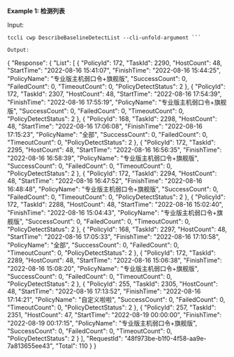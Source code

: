 **Example 1: 检测列表**



Input: 

```
tccli cwp DescribeBaselineDetectList --cli-unfold-argument ```

Output: 
```
{
    "Response": {
        "List": [
            {
                "PolicyId": 172,
                "TaskId": 2290,
                "HostCount": 48,
                "StartTime": "2022-08-16 15:41:07",
                "FinishTime": "2022-08-16 15:44:25",
                "PolicyName": "专业版主机弱口令+旗舰版",
                "SuccessCount": 0,
                "FailedCount": 0,
                "TimeoutCount": 0,
                "PolicyDetectStatus": 2
            },
            {
                "PolicyId": 172,
                "TaskId": 2307,
                "HostCount": 48,
                "StartTime": "2022-08-16 17:54:39",
                "FinishTime": "2022-08-16 17:55:19",
                "PolicyName": "专业版主机弱口令+旗舰版",
                "SuccessCount": 0,
                "FailedCount": 0,
                "TimeoutCount": 0,
                "PolicyDetectStatus": 2
            },
            {
                "PolicyId": 168,
                "TaskId": 2298,
                "HostCount": 48,
                "StartTime": "2022-08-16 17:06:08",
                "FinishTime": "2022-08-16 17:15:23",
                "PolicyName": "全部",
                "SuccessCount": 0,
                "FailedCount": 0,
                "TimeoutCount": 0,
                "PolicyDetectStatus": 2
            },
            {
                "PolicyId": 172,
                "TaskId": 2295,
                "HostCount": 48,
                "StartTime": "2022-08-16 16:56:35",
                "FinishTime": "2022-08-16 16:58:39",
                "PolicyName": "专业版主机弱口令+旗舰版",
                "SuccessCount": 0,
                "FailedCount": 0,
                "TimeoutCount": 0,
                "PolicyDetectStatus": 2
            },
            {
                "PolicyId": 172,
                "TaskId": 2294,
                "HostCount": 48,
                "StartTime": "2022-08-16 16:47:52",
                "FinishTime": "2022-08-16 16:48:48",
                "PolicyName": "专业版主机弱口令+旗舰版",
                "SuccessCount": 0,
                "FailedCount": 0,
                "TimeoutCount": 0,
                "PolicyDetectStatus": 2
            },
            {
                "PolicyId": 172,
                "TaskId": 2288,
                "HostCount": 48,
                "StartTime": "2022-08-16 15:02:40",
                "FinishTime": "2022-08-16 15:04:43",
                "PolicyName": "专业版主机弱口令+旗舰版",
                "SuccessCount": 0,
                "FailedCount": 0,
                "TimeoutCount": 0,
                "PolicyDetectStatus": 2
            },
            {
                "PolicyId": 168,
                "TaskId": 2297,
                "HostCount": 48,
                "StartTime": "2022-08-16 17:05:33",
                "FinishTime": "2022-08-16 17:10:58",
                "PolicyName": "全部",
                "SuccessCount": 0,
                "FailedCount": 0,
                "TimeoutCount": 0,
                "PolicyDetectStatus": 2
            },
            {
                "PolicyId": 172,
                "TaskId": 2289,
                "HostCount": 48,
                "StartTime": "2022-08-16 15:06:38",
                "FinishTime": "2022-08-16 15:08:20",
                "PolicyName": "专业版主机弱口令+旗舰版",
                "SuccessCount": 0,
                "FailedCount": 0,
                "TimeoutCount": 0,
                "PolicyDetectStatus": 2
            },
            {
                "PolicyId": 255,
                "TaskId": 2305,
                "HostCount": 48,
                "StartTime": "2022-08-16 17:13:52",
                "FinishTime": "2022-08-16 17:14:21",
                "PolicyName": "自定义啦啦",
                "SuccessCount": 0,
                "FailedCount": 0,
                "TimeoutCount": 0,
                "PolicyDetectStatus": 2
            },
            {
                "PolicyId": 257,
                "TaskId": 2351,
                "HostCount": 47,
                "StartTime": "2022-08-19 00:00:00",
                "FinishTime": "2022-08-19 00:17:15",
                "PolicyName": "专业版主机弱口令+旗舰版",
                "SuccessCount": 0,
                "FailedCount": 0,
                "TimeoutCount": 0,
                "PolicyDetectStatus": 2
            }
        ],
        "RequestId": "48f973be-b1f0-4f58-aa9e-7a813655ee43",
        "Total": 110
    }
}
```


